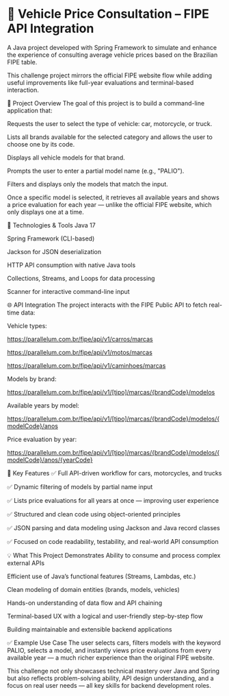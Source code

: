 # 🚗 Vehicle Price Consultation – FIPE API Integration
A Java project developed with Spring Framework to simulate and enhance the experience of consulting average vehicle prices based on the Brazilian FIPE table.

This challenge project mirrors the official FIPE website flow while adding useful improvements like full-year evaluations and terminal-based interaction.

🎯 Project Overview
The goal of this project is to build a command-line application that:

Requests the user to select the type of vehicle: car, motorcycle, or truck.

Lists all brands available for the selected category and allows the user to choose one by its code.

Displays all vehicle models for that brand.

Prompts the user to enter a partial model name (e.g., "PALIO").

Filters and displays only the models that match the input.

Once a specific model is selected, it retrieves all available years and shows a price evaluation for each year — unlike the official FIPE website, which only displays one at a time.

🚀 Technologies & Tools
Java 17

Spring Framework (CLI-based)

Jackson for JSON deserialization

HTTP API consumption with native Java tools

Collections, Streams, and Loops for data processing

Scanner for interactive command-line input

🌐 API Integration
The project interacts with the FIPE Public API to fetch real-time data:

Vehicle types:

https://parallelum.com.br/fipe/api/v1/carros/marcas

https://parallelum.com.br/fipe/api/v1/motos/marcas

https://parallelum.com.br/fipe/api/v1/caminhoes/marcas

Models by brand:

https://parallelum.com.br/fipe/api/v1/[tipo]/marcas/{brandCode}/modelos

Available years by model:

https://parallelum.com.br/fipe/api/v1/[tipo]/marcas/{brandCode}/modelos/{modelCode}/anos

Price evaluation by year:

https://parallelum.com.br/fipe/api/v1/[tipo]/marcas/{brandCode}/modelos/{modelCode}/anos/{yearCode}

📌 Key Features
✅ Full API-driven workflow for cars, motorcycles, and trucks

✅ Dynamic filtering of models by partial name input

✅ Lists price evaluations for all years at once — improving user experience

✅ Structured and clean code using object-oriented principles

✅ JSON parsing and data modeling using Jackson and Java record classes

✅ Focused on code readability, testability, and real-world API consumption

💡 What This Project Demonstrates
Ability to consume and process complex external APIs

Efficient use of Java’s functional features (Streams, Lambdas, etc.)

Clean modeling of domain entities (brands, models, vehicles)

Hands-on understanding of data flow and API chaining

Terminal-based UX with a logical and user-friendly step-by-step flow

Building maintainable and extensible backend applications

✅ Example Use Case
The user selects cars, filters models with the keyword PALIO, selects a model, and instantly views price evaluations from every available year — a much richer experience than the original FIPE website.

This challenge not only showcases technical mastery over Java and Spring but also reflects problem-solving ability, API design understanding, and a focus on real user needs — all key skills for backend development roles.
